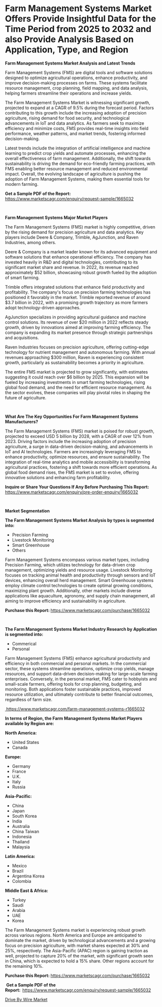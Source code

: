 <p><h1>Farm Management Systems Market Offers Provide Insightful Data for the Time Period from 2025 to 2032 and also Provide Analysis Based on Application, Type, and Region</h1></p><p><strong>Farm Management Systems Market Analysis and Latest Trends</strong></p>
<p><p>Farm Management Systems (FMS) are digital tools and software solutions designed to optimize agricultural operations, enhance productivity, and improve decision-making processes on farms. These systems facilitate resource management, crop planning, field mapping, and data analysis, helping farmers streamline their operations and increase yields.</p><p>The Farm Management Systems Market is witnessing significant growth, projected to expand at a CAGR of 9.5% during the forecast period. Factors contributing to this growth include the increasing adoption of precision agriculture, rising demand for food security, and technological advancements in IoT and data analytics. As farmers seek to maximize efficiency and minimize costs, FMS provides real-time insights into field performance, weather patterns, and market trends, fostering informed decision-making.</p><p>Latest trends include the integration of artificial intelligence and machine learning to predict crop yields and automate processes, enhancing the overall effectiveness of farm management. Additionally, the shift towards sustainability is driving the demand for eco-friendly farming practices, with FMS enabling better resource management and reduced environmental impact. Overall, the evolving landscape of agriculture is pushing the adoption of Farm Management Systems, making them essential tools for modern farming.</p></p>
<p><strong>Get a Sample PDF of the Report:&nbsp;</strong> <a href="https://www.marketscagr.com/enquiry/request-sample/1665032?utm_campaign=3201&utm_medium=2&utm_source=Github&utm_content=ia&utm_term=06032025&utm_id=farm-management-systems">https://www.marketscagr.com/enquiry/request-sample/1665032</a></p>
<p>&nbsp;</p>
<p><strong>Farm Management Systems Major Market Players</strong></p>
<p><p>The Farm Management Systems (FMS) market is highly competitive, driven by the rising demand for precision agriculture and data analytics. Key players include Deere & Company, Trimble, AgJunction, and Raven Industries, among others.</p><p>Deere & Company is a market leader known for its advanced equipment and software solutions that enhance operational efficiency. The company has invested heavily in R&D and digital technologies, contributing to its significant market share and revenue. In 2022, its revenue reached approximately $52 billion, showcasing robust growth fueled by the adoption of smart farming.</p><p>Trimble offers integrated solutions that enhance field productivity and profitability. The company's focus on precision farming technologies has positioned it favorably in the market. Trimble reported revenue of around $3.7 billion in 2022, with a promising growth trajectory as more farmers adopt technology-driven approaches.</p><p>AgJunction specializes in providing agricultural guidance and machine control solutions. Its revenue of over $20 million in 2022 reflects steady growth, driven by innovations aimed at improving farming efficiency. The company is expanding its market presence through strategic partnerships and acquisitions.</p><p>Raven Industries focuses on precision agriculture, offering cutting-edge technology for nutrient management and autonomous farming. With annual revenues approaching $300 million, Raven is experiencing consistent growth, particularly as sustainability becomes a priority in agriculture.</p><p>The entire FMS market is projected to grow significantly, with estimates suggesting it could reach over $6 billion by 2025. This expansion will be fueled by increasing investments in smart farming technologies, rising global food demand, and the need for efficient resource management. As the sector evolves, these companies will play pivotal roles in shaping the future of agriculture.</p></p>
<p>&nbsp;</p>
<p><strong>What Are The Key Opportunities For Farm Management Systems Manufacturers?</strong></p>
<p><p>The Farm Management Systems (FMS) market is poised for robust growth, projected to exceed USD 5 billion by 2028, with a CAGR of over 12% from 2023. Driving factors include the increasing adoption of precision agriculture, a surge in data-driven decision-making, and advancements in IoT and AI technologies. Farmers are increasingly leveraging FMS to enhance productivity, optimize resources, and ensure sustainability. The integration of real-time analytics and mobile accessibility is transforming agricultural practices, fostering a shift towards more efficient operations. As global food demand rises, the FMS market is set to evolve, offering innovative solutions and enhancing farm profitability.</p></p>
<p><strong>Inquire or Share Your Questions If Any Before Purchasing This Report:</strong> <a href="https://www.marketscagr.com/enquiry/pre-order-enquiry/1665032?utm_campaign=3201&utm_medium=2&utm_source=Github&utm_content=ia&utm_term=06032025&utm_id=farm-management-systems">https://www.marketscagr.com/enquiry/pre-order-enquiry/1665032</a></p>
<p>&nbsp;</p>
<p><strong>Market Segmentation</strong></p>
<p><strong>The Farm Management Systems Market Analysis by types is segmented into:</strong></p>
<p><ul><li>Precision Farming</li><li>Livestock Monitoring</li><li>Smart Greenhouse</li><li>Others</li></ul></p>
<p><p>Farm Management Systems encompass various market types, including Precision Farming, which utilizes technology for data-driven crop management, optimizing yields and resource usage. Livestock Monitoring focuses on tracking animal health and productivity through sensors and IoT devices, enhancing overall herd management. Smart Greenhouse systems employ climate control technologies to create optimal growing conditions, maximizing plant growth. Additionally, other markets include diverse applications like aquaculture, agronomy, and supply chain management, all aiming to improve efficiency and sustainability in agriculture.</p></p>
<p><strong>Purchase this Report:&nbsp;</strong><a href="https://www.marketscagr.com/purchase/1665032?utm_campaign=3201&utm_medium=2&utm_source=Github&utm_content=ia&utm_term=06032025&utm_id=farm-management-systems">https://www.marketscagr.com/purchase/1665032</a></p>
<p>&nbsp;</p>
<p><strong>The Farm Management Systems Market Industry Research by Application is segmented into:</strong></p>
<p><ul><li>Commerical</li><li>Personal</li></ul></p>
<p><p>Farm Management Systems (FMS) enhance agricultural productivity and efficiency in both commercial and personal markets. In the commercial sector, these systems streamline operations, optimize crop yields, manage resources, and support data-driven decision-making for large-scale farming enterprises. Conversely, in the personal market, FMS cater to hobbyists and small-scale farmers, offering tools for crop planning, budgeting, and monitoring. Both applications foster sustainable practices, improved resource utilization, and ultimately contribute to better financial outcomes, regardless of farm size.</p></p>
<p><a href="https://www.marketscagr.com/farm-management-systems-r1665032?utm_campaign=3201&utm_medium=2&utm_source=Github&utm_content=ia&utm_term=06032025&utm_id=farm-management-systems">&nbsp;https://www.marketscagr.com/farm-management-systems-r1665032</a></p>
<p><strong>In terms of Region, the Farm Management Systems Market Players available by Region are:</strong></p>
<p>
    <p> <strong> North America: </strong>
        <ul>
            <li>United States</li>
            <li>Canada</li>
        </ul>
        </p> 
    <p> <strong> Europe: </strong>
        <ul>
            <li>Germany</li>
            <li>France</li>
            <li>U.K.</li>
            <li>Italy</li>
            <li>Russia</li>
        </ul>
        </p> 
    <p> <strong> Asia-Pacific: </strong>
        <ul>
            <li>China</li>
            <li>Japan</li>
            <li>South Korea</li>
            <li>India</li>
            <li>Australia</li>
            <li>China Taiwan</li>
            <li>Indonesia</li>
            <li>Thailand</li>
            <li>Malaysia</li>
        </ul>
        </p> 
    <p> <strong> Latin America: </strong>
        <ul>
            <li>Mexico</li>
            <li>Brazil</li>
            <li>Argentina Korea</li>
            <li>Colombia</li>
        </ul>
        </p> 
    <p> <strong> Middle East & Africa: </strong>
        <ul>
            <li>Turkey</li>
            <li>Saudi</li>
            <li>Arabia</li>
            <li>UAE</li>
            <li>Korea</li>
        </ul>
    </p>
    </p>
<p><p>The Farm Management Systems market is experiencing robust growth across various regions. North America and Europe are anticipated to dominate the market, driven by technological advancements and a growing focus on precision agriculture, with market shares expected at 30% and 25%, respectively. The Asia-Pacific (APAC) region is gaining traction as well, projected to capture 20% of the market, with significant growth seen in China, which is expected to hold a 15% share. Other regions account for the remaining 10%.</p></p>
<p><strong>Purchase this Report: </strong><a href="https://www.marketscagr.com/purchase/1665032?utm_campaign=3201&utm_medium=2&utm_source=Github&utm_content=ia&utm_term=06032025&utm_id=farm-management-systems">https://www.marketscagr.com/purchase/1665032</a></p>
<p>&nbsp;<strong>Get a Sample PDF of the Report:&nbsp;&nbsp;</strong><a href="https://www.marketscagr.com/enquiry/request-sample/1665032?utm_campaign=3201&utm_medium=2&utm_source=Github&utm_content=ia&utm_term=06032025&utm_id=farm-management-systems">https://www.marketscagr.com/enquiry/request-sample/1665032</a></p>
<p><strong></strong></p>
<p><p><a href="https://github.com/jhamygunler/Market-Research-Report-List-1/blob/main/drive-by-wire-market.md?utm_campaign=3201&utm_medium=2&utm_source=Github&utm_content=ia&utm_term=06032025&utm_id=farm-management-systems">Drive By Wire Market</a></p></p>